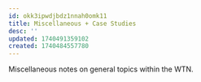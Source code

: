```yaml
---
id: okk3ipwdjbdz1nnah0omk11
title: Miscellaneous + Case Studies
desc: ''
updated: 1740491359102
created: 1740484557780
---
```

Miscellaneous notes on general topics within the WTN.